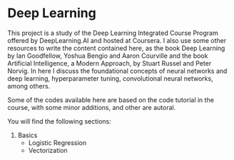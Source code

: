 # Deep Learning

This project is a study of the Deep Learning Integrated Course Program offered by DeepLearning.AI and hosted at Coursera. I also use some other resources to write the content contained here, as the book Deep Learning by Ian Goodfellow, Yoshua Bengio and Aaron Courville and the book Artificial Intelligence, a Modern Approach, by Stuart Russel and Peter Norvig. In here I discuss the foundational concepts of neural networks and deep learning, hyperparameter tuning, convolutional neural networks, among others.

Some of the codes available here are based on the code tutorial in the course, with some minor additions, and other are autoral. 

You will find the following sections:

1. Basics
   - Logistic Regression
   - Vectorization
